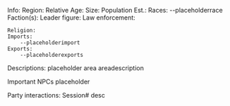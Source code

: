 Info:
	Region: 
	Relative Age:
	Size:
	Population Est.: 
	Races:
		--placeholderrace
	Faction(s): 
	Leader figure:
	Law enforcement:
	
	Religion:
	Imports:
		--placeholderimport
	Exports:
		--placeholderexports

Descriptions:
	placeholder area
		areadescription

Important NPCs
	placeholder

Party interactions:
	Session#
		desc